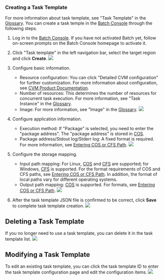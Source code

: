 ### Creating a Task Template

For more information about task template, see "Task Template" in the [Glossary](). You can create a task temple in the [Batch Console]() through the following steps.
1. Log in to the [Batch Console](). If you have not activated Batch yet, follow on-screen prompts on the Batch Console homepage to activate it.

2. Click "Task template" in the left navigation bar, select the target region and click **Create**.
![](https://mc.qcloudimg.com/static/img/b6d89f6a4b4e0c8cc0469606948b8e41/image.jpg)

3. Configure basic information.
   - Resource configuration: You can click "Detailed CVM configuration" for further customization. For more information about configuration, see [CVM Product Documentation](https://intl.cloud.tencent.com/document/product/213).
   - Number of resources: This determines the number of resources for concurrent task execution. For more information, see "Task Instance" in the [Glossary](https://intl.cloud.tencent.com/document/product/599/10396).
   - Image: For more information, see "Image" in the [Glossary](https://intl.cloud.tencent.com/document/product/599/10396).
   ![](https://mc.qcloudimg.com/static/img/2e4c9a7879539ae70b907f669e4a8b78/image.jpg)

4. Configure application information.
   - Execution method: If "Package" is selected, you need to enter the "package address". The "package address" is stored in [COS](https://intl.cloud.tencent.com/document/product/436).
   - Package address/Stdout log/Stderr log: A fixed format is required. For more information, see [Entering COS or CFS Path]().
![](https://mc.qcloudimg.com/static/img/ed418b2351814d567c0beceb3183ec9d/image.jpg)

5. Configure the storage mapping.
   - Input path mapping: For Linux, [COS](https://intl.cloud.tencent.com/document/product/436) and [CFS](https://intl.cloud.tencent.com/document/product/582) are supported; for Windows, [CFS](https://intl.cloud.tencent.com/document/product/582) is supported. For the format requirements of COS and CFS paths, see [Entering COS or CFS Path](). In addition, the format of local paths vary for different operating systems.
   - Output path mapping: [COS](https://intl.cloud.tencent.com/document/product/436) is supported. For formats, see [Entering COS or CFS Path]().
   ![](https://mc.qcloudimg.com/static/img/b86945c2ee04dcb89d1ce9aa2a62955c/image.jpg)

6. After the task template JSON file is confirmed to be correct, click **Save** to complete task template creation.
![](https://mc.qcloudimg.com/static/img/779bfc1f07af787612d2fb1db5ce70d1/image.jpg)

## Deleting a Task Template
If you no longer need to use a task template, you can delete it in the task template list.
![](https://mc.qcloudimg.com/static/img/9d207da685ef89b75a93818851f5050f/image.jpg)

## Modifying a Task Template
To edit an existing task template, you can click the task template ID to enter the task template configuration page and edit the configuration items.
![](https://mc.qcloudimg.com/static/img/bab3f74591f80db4022716f897d57893/image.jpg)
